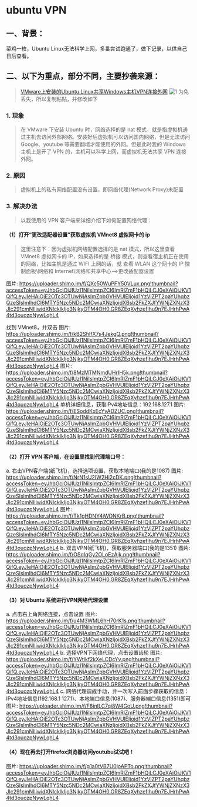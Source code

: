 # ubuntu VPN
## 一、背景：
  菜鸡一枚，Ubuntu Linux无法科学上网，多番尝试跑通了，做下记录，以供自己日后查看。
## 二、以下为重点，部分不同，主要抄袭来源：
>[VMware上安装的Ubuntu Linux共享Windows主机VPN连接外网](https://arctee.cn/686.html)
![1](C:/Users/精进/Desktop/png/image.png)
为免丢失，所以复制粘贴，并修改如下
### 1. 现象 
>在 VMware 下安装 Ubuntu 时，网络选择的是 nat 模式，就是指虚拟机通过主机去访问外部网络。安装好后虚拟机可以访问国内网络，但是无法访问 Google、youtube 等需要翻墙才能使用的外网。但是此时我的 Windows 主机上是开了 VPN 的，主机可以科学上网，而虚拟机无法共享 VPN 连接外网。
### 2. 原因
>虚拟机上的私有网络配置没有设置，即网络代理(Network Proxy)未配置
### 3. 解决办法
>以我使用的 VPN 客户端来详细介绍下如何配置网络代理：
#### （1）打开“更改适配器设置”获取虚拟机 VMnet8 虚拟网卡的 ip
>这里注意下：因为虚拟机网络配置选择的是 nat 模式，所以这里查看 VMnet8 虚拟网卡的 IP，如果选择的是 桥接 模式，则查看宿主机正在使用的网络，比如主机是通过 WIFI 上网的话，就 查看 WLAN 这个网卡的 IP
​控制面板\网络和 Internet\网络和共享中心——>更改适配器设置

图片: https://uploader.shimo.im/f/QXc50WuPFY50VLux.png!thumbnail?accessToken=eyJhbGciOiJIUzI1NiIsImtpZCI6ImRlZmF1bHQiLCJ0eXAiOiJKV1QifQ.eyJleHAiOjE2OTc3OTUwNjAsImZpbGVHVUlEIjoid1YzVlZPT2paYUhqbzQzeSIsImlhdCI6MTY5Nzc5NDc2MCwiaXNzIjoidXBsb2FkZXJfYWNjZXNzX3Jlc291cmNlIiwidXNlcklkIjo3NjkyOTM4OH0.GR8ZEqXyhzefIhu9n7EJHrhPwA4td3ouozpNywLqhL4

找到 VMnet8，并双击
图片: https://uploader.shimo.im/f/kB2ShIfX7s4JekgQ.png!thumbnail?accessToken=eyJhbGciOiJIUzI1NiIsImtpZCI6ImRlZmF1bHQiLCJ0eXAiOiJKV1QifQ.eyJleHAiOjE2OTc3OTUwNjAsImZpbGVHVUlEIjoid1YzVlZPT2paYUhqbzQzeSIsImlhdCI6MTY5Nzc5NDc2MCwiaXNzIjoidXBsb2FkZXJfYWNjZXNzX3Jlc291cmNlIiwidXNlcklkIjo3NjkyOTM4OH0.GR8ZEqXyhzefIhu9n7EJHrhPwA4td3ouozpNywLqhL4
图片: https://uploader.shimo.im/f/8MzMTMNmdUHrIH5k.png!thumbnail?accessToken=eyJhbGciOiJIUzI1NiIsImtpZCI6ImRlZmF1bHQiLCJ0eXAiOiJKV1QifQ.eyJleHAiOjE2OTc3OTUwNjAsImZpbGVHVUlEIjoid1YzVlZPT2paYUhqbzQzeSIsImlhdCI6MTY5Nzc5NDc2MCwiaXNzIjoidXBsb2FkZXJfYWNjZXNzX3Jlc291cmNlIiwidXNlcklkIjo3NjkyOTM4OH0.GR8ZEqXyhzefIhu9n7EJHrhPwA4td3ouozpNywLqhL4
单机详细信息，获取IPv4地址信息：192.168.127.1
图片: https://uploader.shimo.im/f/ESoddKxEcYvADZUC.png!thumbnail?accessToken=eyJhbGciOiJIUzI1NiIsImtpZCI6ImRlZmF1bHQiLCJ0eXAiOiJKV1QifQ.eyJleHAiOjE2OTc3OTUwNjAsImZpbGVHVUlEIjoid1YzVlZPT2paYUhqbzQzeSIsImlhdCI6MTY5Nzc5NDc2MCwiaXNzIjoidXBsb2FkZXJfYWNjZXNzX3Jlc291cmNlIiwidXNlcklkIjo3NjkyOTM4OH0.GR8ZEqXyhzefIhu9n7EJHrhPwA4td3ouozpNywLqhL4
#### （2）打开 VPN 客户端，在设置里找到代理端口号：
a. 右击VPN客户端(纸飞机)，选择选项设置，获取本地端口(我的是1087)
图片: https://uploader.shimo.im/f/NrN1sU2IW2Hi2cDK.png!thumbnail?accessToken=eyJhbGciOiJIUzI1NiIsImtpZCI6ImRlZmF1bHQiLCJ0eXAiOiJKV1QifQ.eyJleHAiOjE2OTc3OTUwNjAsImZpbGVHVUlEIjoid1YzVlZPT2paYUhqbzQzeSIsImlhdCI6MTY5Nzc5NDc2MCwiaXNzIjoidXBsb2FkZXJfYWNjZXNzX3Jlc291cmNlIiwidXNlcklkIjo3NjkyOTM4OH0.GR8ZEqXyhzefIhu9n7EJHrhPwA4td3ouozpNywLqhL4
图片: https://uploader.shimo.im/f/Tk1gHDNY4iWDNKrB.png!thumbnail?accessToken=eyJhbGciOiJIUzI1NiIsImtpZCI6ImRlZmF1bHQiLCJ0eXAiOiJKV1QifQ.eyJleHAiOjE2OTc3OTUwNjAsImZpbGVHVUlEIjoid1YzVlZPT2paYUhqbzQzeSIsImlhdCI6MTY5Nzc5NDc2MCwiaXNzIjoidXBsb2FkZXJfYWNjZXNzX3Jlc291cmNlIiwidXNlcklkIjo3NjkyOTM4OH0.GR8ZEqXyhzefIhu9n7EJHrhPwA4td3ouozpNywLqhL4
b. 双击VPN(纸飞机)，获取服务器端口(我的是1351)
图片: https://uploader.shimo.im/f/OSqIqGy2OLoEzAjk.png!thumbnail?accessToken=eyJhbGciOiJIUzI1NiIsImtpZCI6ImRlZmF1bHQiLCJ0eXAiOiJKV1QifQ.eyJleHAiOjE2OTc3OTUwNjAsImZpbGVHVUlEIjoid1YzVlZPT2paYUhqbzQzeSIsImlhdCI6MTY5Nzc5NDc2MCwiaXNzIjoidXBsb2FkZXJfYWNjZXNzX3Jlc291cmNlIiwidXNlcklkIjo3NjkyOTM4OH0.GR8ZEqXyhzefIhu9n7EJHrhPwA4td3ouozpNywLqhL4
#### （3）对 Ubuntu 系统进行VPN网络代理设置
a. 点击右上角网络连接，点击设置
图片: https://uploader.shimo.im/f/u4M3WML6hH70rK1s.png!thumbnail?accessToken=eyJhbGciOiJIUzI1NiIsImtpZCI6ImRlZmF1bHQiLCJ0eXAiOiJKV1QifQ.eyJleHAiOjE2OTc3OTUwNjAsImZpbGVHVUlEIjoid1YzVlZPT2paYUhqbzQzeSIsImlhdCI6MTY5Nzc5NDc2MCwiaXNzIjoidXBsb2FkZXJfYWNjZXNzX3Jlc291cmNlIiwidXNlcklkIjo3NjkyOTM4OH0.GR8ZEqXyhzefIhu9n7EJHrhPwA4td3ouozpNywLqhL4
b. 选择VPN下网络代理，点击设置齿轮
图片: https://uploader.shimo.im/f/YWtIkf2kXeLCDcYv.png!thumbnail?accessToken=eyJhbGciOiJIUzI1NiIsImtpZCI6ImRlZmF1bHQiLCJ0eXAiOiJKV1QifQ.eyJleHAiOjE2OTc3OTUwNjAsImZpbGVHVUlEIjoid1YzVlZPT2paYUhqbzQzeSIsImlhdCI6MTY5Nzc5NDc2MCwiaXNzIjoidXBsb2FkZXJfYWNjZXNzX3Jlc291cmNlIiwidXNlcklkIjo3NjkyOTM4OH0.GR8ZEqXyhzefIhu9n7EJHrhPwA4td3ouozpNywLqhL4
c. 网络代理调成手动，并一次写入前面步骤获取的信息：
IPv4地址信息(192.168.1
127.1)、本地端口信息(1087)、服务器端口信息(1351)即可
图片: https://uploader.shimo.im/f/F8inILC7qi8W4GoU.png!thumbnail?accessToken=eyJhbGciOiJIUzI1NiIsImtpZCI6ImRlZmF1bHQiLCJ0eXAiOiJKV1QifQ.eyJleHAiOjE2OTc3OTUwNjAsImZpbGVHVUlEIjoid1YzVlZPT2paYUhqbzQzeSIsImlhdCI6MTY5Nzc5NDc2MCwiaXNzIjoidXBsb2FkZXJfYWNjZXNzX3Jlc291cmNlIiwidXNlcklkIjo3NjkyOTM4OH0.GR8ZEqXyhzefIhu9n7EJHrhPwA4td3ouozpNywLqhL4
#### （4）现在再去打开firefox浏览器访问youtubu试试吧！
图片: https://uploader.shimo.im/f/g1a0tVB7U0joAPTo.png!thumbnail?accessToken=eyJhbGciOiJIUzI1NiIsImtpZCI6ImRlZmF1bHQiLCJ0eXAiOiJKV1QifQ.eyJleHAiOjE2OTc3OTUwNjAsImZpbGVHVUlEIjoid1YzVlZPT2paYUhqbzQzeSIsImlhdCI6MTY5Nzc5NDc2MCwiaXNzIjoidXBsb2FkZXJfYWNjZXNzX3Jlc291cmNlIiwidXNlcklkIjo3NjkyOTM4OH0.GR8ZEqXyhzefIhu9n7EJHrhPwA4td3ouozpNywLqhL4
